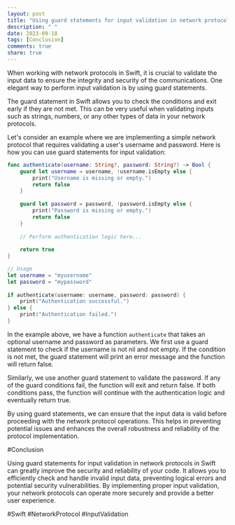 ```yaml
---
layout: post
title: "Using guard statements for input validation in network protocols in Swift"
description: " "
date: 2023-09-18
tags: [Conclusion]
comments: true
share: true
---
```


When working with network protocols in Swift, it is crucial to validate the input data to ensure the integrity and security of the communications. One elegant way to perform input validation is by using guard statements. 

The guard statement in Swift allows you to check the conditions and exit early if they are not met. This can be very useful when validating inputs such as strings, numbers, or any other types of data in your network protocols.

Let's consider an example where we are implementing a simple network protocol that requires validating a user's username and password. Here is how you can use guard statements for input validation:

```swift
func authenticate(username: String?, password: String?) -> Bool {
    guard let username = username, !username.isEmpty else {
        print("Username is missing or empty.")
        return false
    }
    
    guard let password = password, !password.isEmpty else {
        print("Password is missing or empty.")
        return false
    }
    
    // Perform authentication logic here...
    
    return true
}

// Usage
let username = "myusername"
let password = "mypassword"
    
if authenticate(username: username, password: password) {
    print("Authentication successful.")
} else {
    print("Authentication failed.")
}
```

In the example above, we have a function `authenticate` that takes an optional username and password as parameters. We first use a guard statement to check if the username is not nil and not empty. If the condition is not met, the guard statement will print an error message and the function will return false.

Similarly, we use another guard statement to validate the password. If any of the guard conditions fail, the function will exit and return false. If both conditions pass, the function will continue with the authentication logic and eventually return true.

By using guard statements, we can ensure that the input data is valid before proceeding with the network protocol operations. This helps in preventing potential issues and enhances the overall robustness and reliability of the protocol implementation.

#Conclusion

Using guard statements for input validation in network protocols in Swift can greatly improve the security and reliability of your code. It allows you to efficiently check and handle invalid input data, preventing logical errors and potential security vulnerabilities. By implementing proper input validation, your network protocols can operate more securely and provide a better user experience.

#Swift #NetworkProtocol #InputValidation